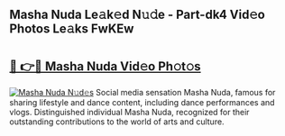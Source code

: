 ## Masha Nuda Le𝚊k𝚎d N𝚞𝚍e - Part-dk4 Vid𝚎o Photos Le𝚊ks FwKEw

# <h2><a href="http://fbea5u.evod.top/?m=Masha+Nuda">🔗 👉🔴 Masha Nuda Vid𝚎o Ph𝚘t𝚘s</a></h2>

[![Masha Nuda N𝚞d𝚎s](https://i.imgur.com/8V9OHl7.gif)](http://fbea5u.evod.top/?m=Masha+Nuda)
Social media sensation Masha Nuda, famous for sharing lifestyle and dance content, including dance performances and vlogs. Distinguished individual Masha Nuda, recognized for their outstanding contributions to the world of arts and culture. 
